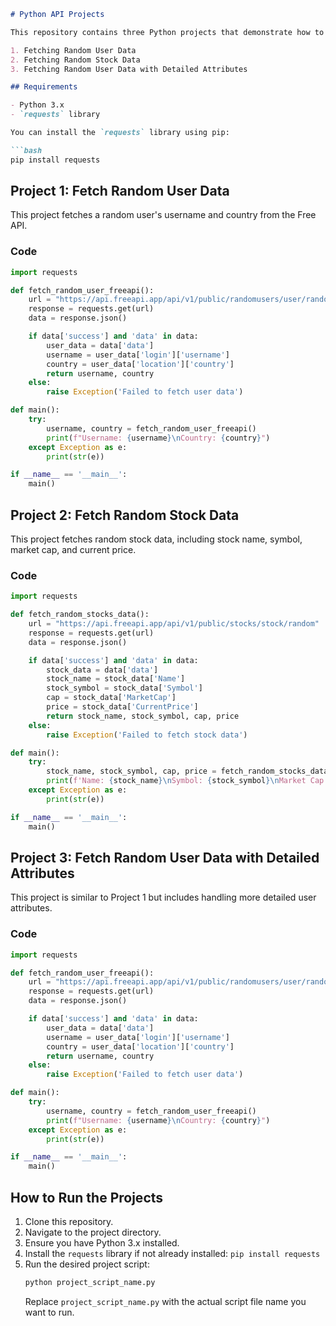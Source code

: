 
```markdown
# Python API Projects

This repository contains three Python projects that demonstrate how to handle API requests. Each project fetches different types of data from an API and processes it. The projects are:

1. Fetching Random User Data
2. Fetching Random Stock Data
3. Fetching Random User Data with Detailed Attributes

## Requirements

- Python 3.x
- `requests` library

You can install the `requests` library using pip:

```bash
pip install requests
```

## Project 1: Fetch Random User Data

This project fetches a random user's username and country from the Free API.

### Code

```python
import requests

def fetch_random_user_freeapi():
    url = "https://api.freeapi.app/api/v1/public/randomusers/user/random"
    response = requests.get(url)
    data = response.json()

    if data['success'] and 'data' in data:
        user_data = data['data']
        username = user_data['login']['username']
        country = user_data['location']['country']
        return username, country
    else:
        raise Exception('Failed to fetch user data')

def main():
    try:
        username, country = fetch_random_user_freeapi()
        print(f"Username: {username}\nCountry: {country}")
    except Exception as e:
        print(str(e))

if __name__ == '__main__':
    main()
```

## Project 2: Fetch Random Stock Data

This project fetches random stock data, including stock name, symbol, market cap, and current price.

### Code

```python
import requests

def fetch_random_stocks_data():
    url = "https://api.freeapi.app/api/v1/public/stocks/stock/random"
    response = requests.get(url)
    data = response.json()

    if data['success'] and 'data' in data:
        stock_data = data['data']
        stock_name = stock_data['Name']
        stock_symbol = stock_data['Symbol']
        cap = stock_data['MarketCap']
        price = stock_data['CurrentPrice']
        return stock_name, stock_symbol, cap, price
    else:
        raise Exception('Failed to fetch stock data')

def main():
    try:
        stock_name, stock_symbol, cap, price = fetch_random_stocks_data()
        print(f'Name: {stock_name}\nSymbol: {stock_symbol}\nMarket Cap: {cap}\nCurrent Price: {price}')
    except Exception as e:
        print(str(e))

if __name__ == '__main__':
    main()
```

## Project 3: Fetch Random User Data with Detailed Attributes

This project is similar to Project 1 but includes handling more detailed user attributes.

### Code

```python
import requests

def fetch_random_user_freeapi():
    url = "https://api.freeapi.app/api/v1/public/randomusers/user/random"
    response = requests.get(url)
    data = response.json()

    if data['success'] and 'data' in data:
        user_data = data['data']
        username = user_data['login']['username']
        country = user_data['location']['country']
        return username, country
    else:
        raise Exception('Failed to fetch user data')

def main():
    try:
        username, country = fetch_random_user_freeapi()
        print(f"Username: {username}\nCountry: {country}")
    except Exception as e:
        print(str(e))

if __name__ == '__main__':
    main()
```

## How to Run the Projects

1. Clone this repository.
2. Navigate to the project directory.
3. Ensure you have Python 3.x installed.
4. Install the `requests` library if not already installed: `pip install requests`
5. Run the desired project script:
   ```bash
   python project_script_name.py
   ```
   Replace `project_script_name.py` with the actual script file name you want to run.


